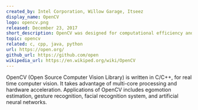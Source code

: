 ```yaml
---
created_by: Intel Corporation, Willow Garage, Itseez
display_name: OpenCV
logo: opencv.png
released: December 23, 2017
short_description: OpenCV was designed for computational efficiency and with a strong focus on real-time applications.
topic: opencv
related: c, cpp, java, python
url: https://open.org/
github_url: https://github.com/open
wikipedia_url: https://en.wikiped.org/wiki/OpenCV
---
```

OpenCV (Open Source Computer Vision Library) is written in C/C++, for real time computer vision. It takes advantage of multi-core processing and hardware acceleration. Applications of OpenCV includes egomotion estimation, gesture recognition, facial recognition system, and artificial neural networks.
